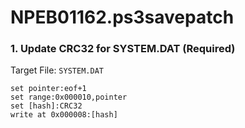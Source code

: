 # NPEB01162.ps3savepatch

### 1. Update CRC32 for SYSTEM.DAT (Required)

Target File: `SYSTEM.DAT`

```
set pointer:eof+1
set range:0x000010,pointer
set [hash]:CRC32
write at 0x000008:[hash]
```

